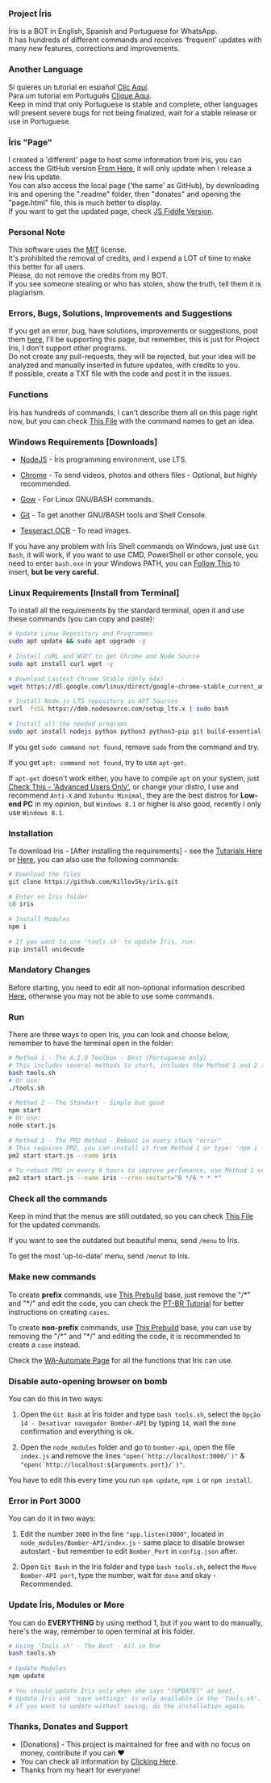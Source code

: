 ### Project Íris  
Íris is a BOT in English, Spanish and Portuguese for WhatsApp.  
It has hundreds of different commands and receives 'frequent' updates with many new features, corrections and improvements.  
  
### Another Language  
Si quieres un tutorial en español [Clic Aquí](https://github.com/KillovSky/iris/blob/main/.readme/es/README.md).  
Para um tutorial em Português [Clique Aqui](https://github.com/KillovSky/iris/blob/main/README.md).  
Keep in mind that only Portuguese is stable and complete, other languages will present severe bugs for not being finalized, wait for a stable release or use in Portuguese.  
  
### Íris "Page"  
I created a 'different' page to host some information from Iris, you can access the GitHub version [From Here](http://htmlpreview.github.io/?https://github.com/KillovSky/iris/blob/main/.readme/donates/page.html), it will only update when I release a new Íris update.  
You can also access the local page ('the same' as GitHub), by downloading Iris and opening the ".readme" folder, then "donates" and opening the "page.html" file, this is much better to display.  
If you want to get the updated page, check [JS Fiddle Version](https://jsfiddle.net/KillovSky/mgp6ed3x/show).  
  
### Personal Note  
This software uses the [MIT](https://choosealicense.com/licenses/mit/) license.  
It's prohibited the removal of credits, and I expend a LOT of time to make this better for all users.  
Please, do not remove the credits from my BOT.  
If you see someone stealing or who has stolen, show the truth, tell them it is plagiarism.  
  
### Errors, Bugs, Solutions, Improvements and Suggestions  
If you get an error, bug, have solutions, improvements or suggestions, post them [here](https://github.com/KillovSky/iris/issues/q=), I'll be supporting this page, but remember, this is just for Project Iris, I don't support other programs.  
Do not create any pull-requests, they will be rejected, but your idea will be analyzed and manually inserted in future updates, with credits to you.  
If possible, create a TXT file with the code and post it in the issues.  
  
### Functions  
Íris has hundreds of commands, I can't describe them all on this page right now, but you can check [This File](https://raw.githubusercontent.com/KillovSky/iris/lib/config/Utilidades/Comandos_Automate.txt) with the command names to get an idea.  
  
### Windows Requirements [Downloads]  
- [NodeJS](https://nodejs.org) - Íris programming environment, use LTS.  
  
- [Chrome](https://www.google.com/chrome/) - To send videos, photos and others files - Optional, but highly recommended.  
  
- [Gow](https://github.com/bmatzelle/gow/releases) - For Linux GNU/BASH commands.  
  
- [Git](https://git-scm.com) - To get another GNU/BASH tools and Shell Console.  
  
- [Tesseract OCR](https://tesseract-ocr.github.io/tessdoc/Downloads) - To read images.  
  
If you have any problem with Íris Shell commands on Windows, just use `Git Bash`, it will work, if you want to use CMD, PowerShell or other console, you need to enter `bash.exe` in your Windows PATH, you can [Follow This](https://github.com/KillovSky/iris/issues/456#issuecomment-1001087525) to insert, **but be very careful.**  
  
### Linux Requirements [Install from Terminal]  
  
To install all the requirements by the standard terminal, open it and use these commands (you can copy and paste):  
  
```bash  
# Update Linux Repository and Programmes  
sudo apt update && sudo apt upgrade -y  
  
# Install cURL and WGET to get Chrome and Node Source  
sudo apt install curl wget -y  
  
# Download Lastest Chrome Stable (Only 64x)  
wget https://dl.google.com/linux/direct/google-chrome-stable_current_amd64.deb  
  
# Install Node.js LTS repository in APT Sources  
curl -fsSL https://deb.nodesource.com/setup_lts.x | sudo bash  
  
# Install all the needed programs  
sudo apt install nodejs python python3 python3-pip git build-essential tesseract-ocr ./google-chrome-stable_current_amd64.deb -y  
```  
  
If you get `sudo command not found`, remove `sudo` from the command and try.  
  
If you get `apt: command not found`, try to use `apt-get`.  
  
If `apt-get` doesn't work either, you have to compile `apt` on your system, just [Check This - 'Advanced Users Only'](https://askubuntu.com/questions/860375/installing-apt-get), or change your distro, I use and recommend `Anti-X` and `Xubuntu Minimal`, they are the best distros for **Low-end PC** in my opinion, but `Windows 8.1` or higher is also good, recently I only use `Windows 8.1`.  
  
### Installation  
To download Iris - [After installing the requirements] - see the [Tutorials Here](http://htmlpreview.github.io/?https://github.com/KillovSky/iris/blob/main/.readme/donates/page.html) or [Here](https://github.com/KillovSky/iris/discussions/28), you can also use the following commands:  
  
```bash  
# Download the files  
git clone https://github.com/KillovSky/iris.git  
  
# Enter on Íris folder  
cd iris  
  
# Install Modules  
npm i  
  
# If you want to use 'tools.sh' to update Íris, run:  
pip install unidecode  
```  
  
### Mandatory Changes  
Before starting, you need to edit all non-optional information described [Here](https://github.com/KillovSky/iris/blob/main/.readme/en/config.md), otherwise you may not be able to use some commands.  
  
### Run  
There are three ways to open Iris, you can look and choose below, remember to have the terminal open in the folder:  
  
```bash  
# Method 1 - The A.I.O Toolbox - Best (Portuguese only)  
# This includes several methods to start, includes the Method 1 and 2 too  
bash tools.sh  
# Or use:  
./tools.sh  
  
# Method 2 - The Standart - Simple but good  
npm start  
# Or use:  
node start.js  
  
# Method 3 - The PM2 Method - Reboot in every stuck "error"  
# This requires PM2, you can install it from Method 1 or type: 'npm i -g pm2'  
pm2 start start.js --name iris  
  
# To reboot PM2 in every 6 hours to improve perfomance, use Method 1 or type:  
pm2 start start.js --name iris --cron-restart="0 */6 * * *"  
```  
  
### Check all the commands  
Keep in mind that the menus are still outdated, so you can check [This File](https://raw.githubusercontent.com/KillovSky/iris/lib/config/Utilidades/Comandos_Automate.txt) for the updated commands.  
  
If you want to see the outdated but beautiful menu, send `/menu` to Íris.  
  
To get the most 'up-to-date' menu, send `/menut` to Iris.  
  
### Make new commands  
To create **prefix** commands, use [This Prebuild](https://github.com/KillovSky/iris/blob/main/lib/functions/config.js#L6289) base, just remove the "/\*" and "\*/" and edit the code, you can check the [PT-BR Tutorial](https://github.com/KillovSky/iris/blob/main/Tutorial%20de%20Edi%C3%A7%C3%A3o%20PT-BR.txt) for better instructions on creating `cases`.  
  
To create **non-prefix** commands, use [This Prebuild](https://github.com/KillovSky/iris/blob/main/lib/functions/config.js#L683) base, you can use by removing the "/\*" and "\*/" and editing the code, it is recommended to create a `case` instead.  
  
Check the [WA-Automate Page](https://docs.openwa.dev/classes/api_Client.Client.html) for all the functions that Iris can use.  
  
### Disable auto-opening browser on bomb  
You can do this in two ways:  
  
1. Open the `Git Bash` at Íris folder and type `bash tools.sh`, select the `Opção 14 - Desativar navegador Bomber-API` by typing `14`, wait the `done` confirmation and everything is ok.  
  
2. Open the ```node_modules``` folder and go to ```bomber-api```, open the file ```index.js``` and remove the lines ```"open(`http://localhost:3000/`)"``` & ```"open(`http://localhost:${arguments.port}/`)"```.  
  
You have to edit this every time you run `npm update`, `npm i` or `npm install`.  
  
### Error in Port 3000  
You can do it in two ways:  
  
1. Edit the number `3000` in the line ```"app.listen(3000"```, located in `node_modules/Bomber-API/index.js` - same place to disable browser autostart - but remember to edit `Bomber_Port` in `config.json` after.  
  
2. Open `Git Bash` in the Iris folder and type `bash tools.sh`, select the `Move Bomber-API port`, type the number, wait for `done` and okay - Recommended.  
  
### Update Íris, Modules or More  
You can do **EVERYTHING** by using method 1, but if you want to do manually, here's the way, remember to open terminal at Íris folder.  
  
```bash  
# Using 'Tools.sh' - The Best - All in One  
bash tools.sh  
  
# Update Modules  
npm update  
  
# You should update Íris only when she says "[UPDATE]" at boot.  
# Update Íris and 'save settings' is only available in the 'Tools.sh'.  
# if you want to update without saving, do the installation again.  
```  
  
### Thanks, Donates and Support  
- [Donations] - This project is maintained for free and with no focus on money, contribute if you can ❤️  
- You can check all information by [Clicking Here](http://htmlpreview.github.io/?https://github.com/KillovSky/iris/blob/main/.readme/donates/page.html).  
- Thanks from my heart for everyone!  